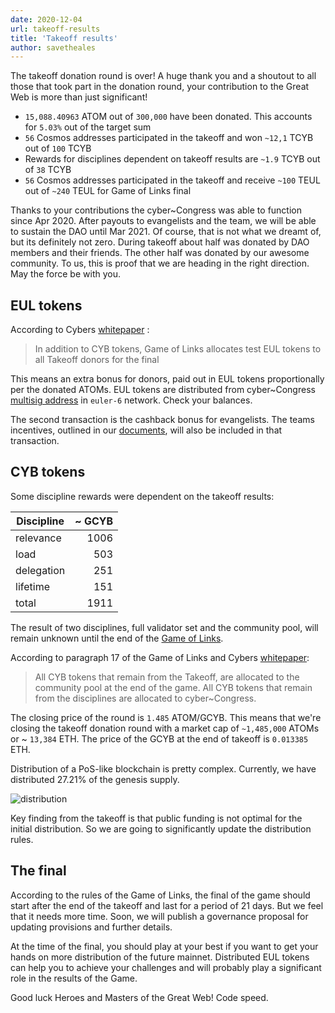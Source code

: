 ```yaml
---
date: 2020-12-04
url: takeoff-results
title: 'Takeoff results'
author: savetheales
---
```


The takeoff donation round is over! A huge thank you and a shoutout to all those that took part in the donation round, your contribution to the Great Web is more than just significant!

- `15,088.40963` ATOM out of `300,000` have been donated. This accounts for `5.03%` out of the target sum
- `56` Cosmos addresses participated in the takeoff and won `~12,1` TCYB out of `100` TCYB
- Rewards for disciplines dependent on takeoff results are `~1.9` TCYB out of `38` TCYB
- `56` Cosmos addresses participated in the takeoff and receive `~100` TEUL out of `~240` TEUL for Game of Links final

Thanks to your contributions the cyber~Congress was able to function since Apr 2020. After payouts to evangelists and the team, we will be able to sustain the DAO until Mar 2021. Of course, that is not what we dreamt of, but its definitely not zero. During takeoff about half was donated by DAO members and their friends. The other half was donated by our awesome community. To us, this is proof that we are heading in the right direction. May the force be with you.

## EUL tokens

According to Cybers [whitepaper](https://github.com/cybercongress/cyber/blob/master/cyber.pdf) :

> In addition to CYB tokens, Game of Links allocates test EUL tokens to all Takeoff donors for the final

This means an extra bonus for donors, paid out in EUL tokens proportionally per the donated ATOMs. EUL tokens are distributed from cyber\~Congress [multisig address](https://cyber.page/network/euler/contract/cyber1latzme6xf6s8tsrymuu6laf2ks2humqvdq39v8) in `euler-6` network. Check your balances.

The second transaction is the cashback bonus for evangelists. The teams incentives, outlined in our [documents](https://github.com/cybercongress/congress/blob/master/teams/incentives.md), will also be included in that transaction.

## CYB tokens

Some discipline rewards were dependent on the takeoff results:

|Discipline|\~ GCYB|
|---|---:|
|relevance|1006|
|load|503|
|delegation|251|
|lifetime|151|
|total|1911|

The result of two disciplines, full validator set and the community pool, will remain unknown until the end of the [Game of Links](https://cybercongress.ai/game-of-links/).

According to paragraph 17 of the Game of Links and Cybers [whitepaper](https://github.com/cybercongress/cyber/blob/master/cyber.pdf):

> All CYB tokens that remain from the Takeoff, are allocated to the community pool at the end of the game. All CYB tokens that remain from the disciplines are allocated to cyber\~Congress.

The closing price of the round is `1.485` ATOM/GCYB. This means that we're closing the takeoff donation round with a market cap of `~1,485,000` ATOMs or ~ `13,384` ETH. The price of the GCYB at the end of takeoff is `0.013385` ETH.

Distribution of a PoS-like blockchain is pretty complex. Currently, we have distributed 27.21% of the genesis supply.

![distribution](distribution.png)

Key finding from the takeoff is that public funding is not optimal for the initial distribution. So we are going to significantly update the distribution rules.

## The final

According to the rules of the Game of Links, the final of the game should start after the end of the takeoff and last for a period of 21 days. But we feel that it needs more time. Soon, we will publish a governance proposal for updating provisions and further details.

At the time of the final, you should play at your best if you want to get your hands on more distribution of the future mainnet. Distributed EUL tokens can help you to achieve your challenges and will probably play a significant role in the results of the Game.

Good luck Heroes and Masters of the Great Web! Code speed.

